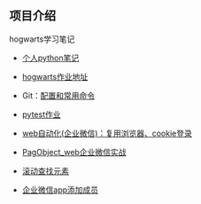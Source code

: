## 项目介绍
hogwarts学习笔记

- [个人python笔记](https://github.com/zwnong/Python.git)

- [hogwarts作业地址](https://github.com/zwnong/HogwartsSDE17_zwnong.git)

- Git：[配置和常用命令](https://ceshiren.com/t/topic/7405) 
- [pytest作业](https://github.com/zwnong/HogwartsSDE17_HomeWork/tree/master/test_case)
- [web自动化(企业微信)：复用浏览器、cookie登录](https://github.com/zwnong/HogwartsSDE17_HomeWork/tree/master/test_selenium)
- [PagObject_web企业微信实战](https://github.com/zwnong/HogwartsSDE17_HomeWork/tree/master/page_object/web)
- [滚动查找元素](https://github.com/zwnong/HogwartsSDE17_HomeWork/blob/master/page_object/app/scroll_through.py)
- [企业微信app添加成员](https://github.com/zwnong/HogwartsSDE17_HomeWork/blob/master/page_object/app/test_add_contacts.py)

